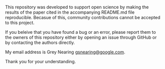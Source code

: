 This repository was developed to support open science by making the results of
the paper cited in the accompanying README.md file reproducible. Becasue of
this, community contributions cannot be accepted to this project.

If you beleive that you have found a bug or an error, please report them to the
owners of this repository either by opening an issue through GitHub or by
contacting the authors directly. 

My email address is Grey Nearing <gsnearing@google.com>.

Thank you for your understanding.
